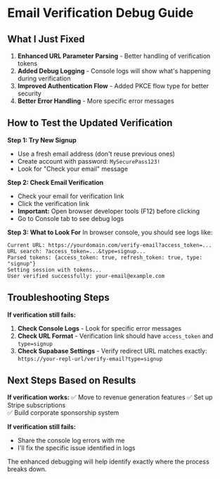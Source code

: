 # Email Verification Debug Guide

## What I Just Fixed

1. **Enhanced URL Parameter Parsing** - Better handling of verification tokens
2. **Added Debug Logging** - Console logs will show what's happening during verification  
3. **Improved Authentication Flow** - Added PKCE flow type for better security
4. **Better Error Handling** - More specific error messages

## How to Test the Updated Verification

**Step 1: Try New Signup**
- Use a fresh email address (don't reuse previous ones)
- Create account with password: `MySecurePass123!`
- Look for "Check your email" message

**Step 2: Check Email Verification**
- Check your email for verification link
- Click the verification link
- **Important:** Open browser developer tools (F12) before clicking
- Go to Console tab to see debug logs

**Step 3: What to Look For**
In browser console, you should see logs like:
```
Current URL: https://yourdomain.com/verify-email?access_token=...
URL search: ?access_token=...&type=signup...
Parsed tokens: {access_token: true, refresh_token: true, type: "signup"}
Setting session with tokens...
User verified successfully: your-email@example.com
```

## Troubleshooting Steps

**If verification still fails:**

1. **Check Console Logs** - Look for specific error messages
2. **Check URL Format** - Verification link should have `access_token` and `type=signup`
3. **Check Supabase Settings** - Verify redirect URL matches exactly: `https://your-repl-url/verify-email?type=signup`

## Next Steps Based on Results

**If verification works:**
✅ Move to revenue generation features
✅ Set up Stripe subscriptions  
✅ Build corporate sponsorship system

**If verification still fails:**
- Share the console log errors with me
- I'll fix the specific issue identified in logs

The enhanced debugging will help identify exactly where the process breaks down.